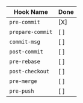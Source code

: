 | Hook Name        | Done |
|------------------|------|
| `pre-commit`     | [X]  |
| `prepare-commit` | [ ]  |
| `commit-msg`     | [ ]  |
| `post-commit`    | [ ]  |
| `pre-rebase`     | [ ]  |
| `post-checkout`  | [ ]  |
| `pre-merge`      | [ ]  |
| `pre-push`       | [ ]  |
